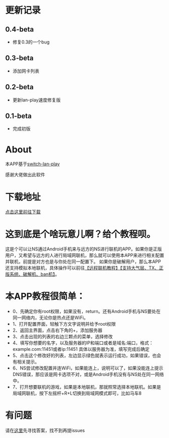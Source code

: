 # 更新记录

## 0.4-beta

- 修复0.3的一个bug

## 0.3-beta
- 添加网卡列表

## 0.2-beta 
- 更新lan-play速度修复版
## 0.1-beta 
- 完成初版


# About

本APP基于[switch-lan-play](https://github.com/spacemeowx2/switch-lan-play)

感谢大佬做出此软件

# 下载地址

[点击这里前往下载](https://github.com/liuzhushaonian/LanPlayAndoird/releases)


# 这到底是个啥玩意儿啊？给个教程呗。
这是个可以让NS通过Android手机来与远方的NS进行联机的APP。如果你是正版用户，又希望与远方的人进行局域网联机，那么就可以使用本APP来进行相关配置并联机，前提是对方也是与你处在同一配置下。
如果你是破解用户，那么本APP还支持模拟本地联机，具体操作可以前往[【远程联机教程】【支持大气层、TX、正版系统、破解机、ban机】](https://www.91wii.com/forum.php?mod=viewthread&tid=100275&fromuid=2265727)。

# 本APP教程很简单：

- 0、先确定你有root权限，如果没有，return。还有Android手机与NS要处在同一网络内，无论你是热点还是WiFi。
- 1、打开配置界面，轻触下方文字说明并给予root权限
- 2、返回主界面，点击右下角的+，添加服务器
- 3、点击出现的列表的右边三颗点的菜单，选择修改
- 4、填写你想要的名字，以及服务器的IP和端口或者是域名:端口，格式：example.com:11451或者ip:11451 具体以服务器为准，填写完成后确定
- 5、点击这个修改好的列表，左边显示绿色就表示运行成功，如果错误，也会有相关提示。
- 6、NS尝试修改配置并连WiFi，如果能连上，说明可以了，如果没能连上提示DNS错误，那应该是网卡选项不对，或是Android手机没有与NS处在同一网络中。
- 7、打开想要联机的游戏，如果是本地联机，那就照常选择本地联机。如果是局域网联机，按下左摇杆+R+L切换到局域网模式即可，比如马车8

# 有问题
请在[这里](https://github.com/liuzhushaonian/LanPlayAndoird/blob/master/QUEST.md)先寻找答案，找不到再提issues